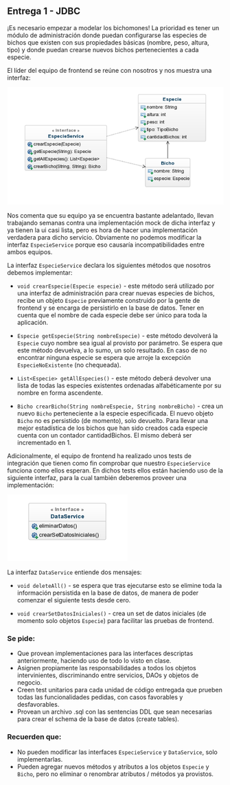 ## Entrega 1 - JDBC

¡Es necesario empezar a modelar los bichomones! La prioridad es tener un módulo de administración donde puedan configurarse las especies de bichos que existen con sus propiedades básicas (nombre, peso, altura, tipo) y donde puedan crearse nuevos bichos pertenecientes a cada especie.

El líder del equipo de frontend se reúne con nosotros y nos muestra una interfaz:

![EspecieService](EspecieService.png)

Nos comenta que su equipo ya se encuentra bastante adelantado, llevan trabajando semanas contra una implementación mock de dicha interfaz y ya tienen la ui casi lista, pero es hora de hacer una implementación verdadera para dicho servicio. Obviamente no podemos modificar la interfaz `EspecieService` porque eso causaría incompatibilidades entre ambos equipos.

La interfaz `EspecieService` declara los siguientes métodos que nosotros debemos implementar:

- `void crearEspecie(Especie especie)` - este método será utilizado por una interfaz de administración para crear nuevas especies de bichos, recibe un objeto `Especie` previamente construido por la gente de frontend y se encarga de persistirlo en la base de datos.  Tener en cuenta que el nombre de cada especie debe ser único para toda la aplicación.

- `Especie getEspecie(String nombreEspecie)` - este método devolverá la `Especie` cuyo nombre sea igual al provisto por parámetro.  Se espera que este método devuelva, a lo sumo, un solo resultado.  En caso de no encontrar ninguna especie se espera que arroje la excepción `EspecieNoExistente` (no chequeada).

- `List<Especie> getAllEspecies()` - este método deberá devolver una lista de todas las especies existentes ordenadas alfabéticamente por su nombre en forma ascendente.

- `Bicho crearBicho(String nombreEspecie, String nombreBicho)` - crea un nuevo `Bicho` perteneciente a la especie especificada. El nuevo objeto `Bicho` no es persistido (de momento), solo devuelto. Para llevar una mejor estadística de los bichos que han sido creados cada especie cuenta con un contador cantidadBichos. El mismo deberá ser incrementado en 1.

Adicionalmente, el equipo de frontend ha realizado unos tests de integración que tienen como fin comprobar que nuestro `EspecieService` funciona como ellos esperan.  En dichos tests ellos están haciendo uso de la siguiente interfaz, para la cual también deberemos proveer una implementación:

![DataService](DataService.png)

La interfaz `DataService` entiende dos mensajes:

- `void deleteAll()` - se espera que tras ejecutarse esto se elimine toda la información persistida en la base de datos, de manera de poder comenzar el siguiente tests desde cero.

- `void crearSetDatosIniciales()` - crea un set de datos iniciales (de momento solo objetos `Especie`) para facilitar las pruebas de frontend.

### Se pide:
- Que provean implementaciones para las interfaces descriptas anteriormente, haciendo uso de todo lo visto en clase.
- Asignen propiamente las responsabilidades a todos los objetos intervinientes, discriminando entre servicios, DAOs y objetos de negocio.
- Creen test unitarios para cada unidad de código entregada que prueben todas las funcionalidades pedidas, con casos favorables y desfavorables.
- Provean un archivo .sql con las sentencias DDL que sean necesarias para crear el schema de la base de datos (create tables).

### Recuerden que:
- No pueden modificar las interfaces `EspecieService` y `DataService`, solo implementarlas.
- Pueden agregar nuevos métodos y atributos a los objetos `Especie` y `Bicho`, pero no eliminar o renombrar atributos / métodos ya provistos.
